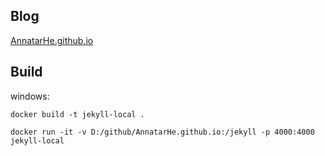 ## Blog

[AnnatarHe.github.io](https://AnnatarHe.github.io)

## Build

windows:
```
docker build -t jekyll-local .

docker run -it -v D:/github/AnnatarHe.github.io:/jekyll -p 4000:4000 jekyll-local
```

